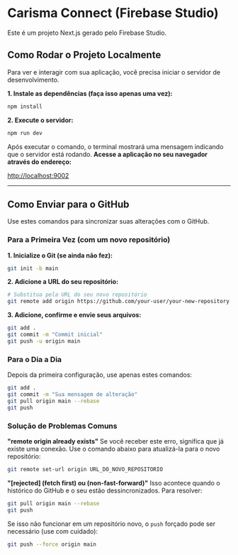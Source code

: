 # Carisma Connect (Firebase Studio)

Este é um projeto Next.js gerado pelo Firebase Studio.

## Como Rodar o Projeto Localmente

Para ver e interagir com sua aplicação, você precisa iniciar o servidor de desenvolvimento.

**1. Instale as dependências (faça isso apenas uma vez):**
```bash
npm install
```

**2. Execute o servidor:**
```bash
npm run dev
```

Após executar o comando, o terminal mostrará uma mensagem indicando que o servidor está rodando. **Acesse a aplicação no seu navegador através do endereço:**

[http://localhost:9002](http://localhost:9002)

---

## Como Enviar para o GitHub

Use estes comandos para sincronizar suas alterações com o GitHub.

### Para a Primeira Vez (com um novo repositório)

**1. Inicialize o Git (se ainda não fez):**
```bash
git init -b main
```

**2. Adicione a URL do seu repositório:**
```bash
# Substitua pela URL do seu novo repositório
git remote add origin https://github.com/your-user/your-new-repository.git
```

**3. Adicione, confirme e envie seus arquivos:**
```bash
git add .
git commit -m "Commit inicial"
git push -u origin main
```

### Para o Dia a Dia

Depois da primeira configuração, use apenas estes comandos:
```bash
git add .
git commit -m "Sua mensagem de alteração"
git pull origin main --rebase
git push
```

### Solução de Problemas Comuns

**"remote origin already exists"**
Se você receber este erro, significa que já existe uma conexão. Use o comando abaixo para atualizá-la para o novo repositório:
```bash
git remote set-url origin URL_DO_NOVO_REPOSITORIO
```

**"[rejected] (fetch first) ou (non-fast-forward)"**
Isso acontece quando o histórico do GitHub e o seu estão dessincronizados. Para resolver:
```bash
git pull origin main --rebase
git push
```
Se isso não funcionar em um repositório novo, o `push` forçado pode ser necessário (use com cuidado):
```bash
git push --force origin main
```
